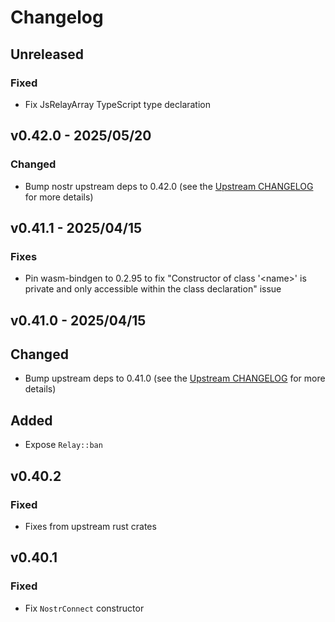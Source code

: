 # Changelog

<!-- All notable changes to this project will be documented in this file. -->

<!-- The format is based on [Keep a Changelog](https://keepachangelog.com/en/1.1.0/), -->
<!-- and this project adheres to [Semantic Versioning](https://semver.org/spec/v2.0.0.html). -->

<!-- Template

## [Unreleased]

### Summary

### Breaking changes

### Changed

### Added

### Fixed

### Removed

### Deprecated

-->

## Unreleased

### Fixed

- Fix JsRelayArray TypeScript type declaration

## v0.42.0 - 2025/05/20

### Changed

- Bump nostr upstream deps to 0.42.0 (see the [Upstream CHANGELOG] for more details)

## v0.41.1 - 2025/04/15

### Fixes

- Pin wasm-bindgen to 0.2.95 to fix "Constructor of class '\<name\>' is private and only accessible within the class declaration" issue

## v0.41.0 - 2025/04/15

## Changed

- Bump upstream deps to 0.41.0 (see the [Upstream CHANGELOG] for more details)

## Added

- Expose `Relay::ban`

## v0.40.2

### Fixed

- Fixes from upstream rust crates

## v0.40.1

### Fixed

- Fix `NostrConnect` constructor

<!-- Links -->
[Upstream CHANGELOG]: https://github.com/rust-nostr/nostr/blob/master/CHANGELOG.md
